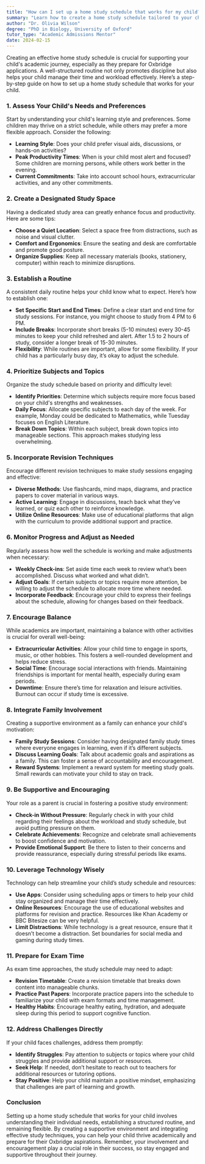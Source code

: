 ```yaml
---
title: "How can I set up a home study schedule that works for my child?"
summary: "Learn how to create a home study schedule tailored to your child's needs, enhancing their discipline and time management for academic success."
author: "Dr. Olivia Wilson"
degree: "PhD in Biology, University of Oxford"
tutor_type: "Academic Admissions Mentor"
date: 2024-02-15
---
```


Creating an effective home study schedule is crucial for supporting your child's academic journey, especially as they prepare for Oxbridge applications. A well-structured routine not only promotes discipline but also helps your child manage their time and workload effectively. Here’s a step-by-step guide on how to set up a home study schedule that works for your child.

### 1. Assess Your Child's Needs and Preferences

Start by understanding your child's learning style and preferences. Some children may thrive on a strict schedule, while others may prefer a more flexible approach. Consider the following:

- **Learning Style**: Does your child prefer visual aids, discussions, or hands-on activities?
- **Peak Productivity Times**: When is your child most alert and focused? Some children are morning persons, while others work better in the evening.
- **Current Commitments**: Take into account school hours, extracurricular activities, and any other commitments.

### 2. Create a Designated Study Space

Having a dedicated study area can greatly enhance focus and productivity. Here are some tips:

- **Choose a Quiet Location**: Select a space free from distractions, such as noise and visual clutter.
- **Comfort and Ergonomics**: Ensure the seating and desk are comfortable and promote good posture.
- **Organize Supplies**: Keep all necessary materials (books, stationery, computer) within reach to minimize disruptions.

### 3. Establish a Routine

A consistent daily routine helps your child know what to expect. Here’s how to establish one:

- **Set Specific Start and End Times**: Define a clear start and end time for study sessions. For instance, you might choose to study from 4 PM to 6 PM.
- **Include Breaks**: Incorporate short breaks (5-10 minutes) every 30-45 minutes to keep your child refreshed and alert. After 1.5 to 2 hours of study, consider a longer break of 15-30 minutes.
- **Flexibility**: While routines are important, allow for some flexibility. If your child has a particularly busy day, it’s okay to adjust the schedule.

### 4. Prioritize Subjects and Topics

Organize the study schedule based on priority and difficulty level:

- **Identify Priorities**: Determine which subjects require more focus based on your child's strengths and weaknesses. 
- **Daily Focus**: Allocate specific subjects to each day of the week. For example, Monday could be dedicated to Mathematics, while Tuesday focuses on English Literature.
- **Break Down Topics**: Within each subject, break down topics into manageable sections. This approach makes studying less overwhelming.

### 5. Incorporate Revision Techniques

Encourage different revision techniques to make study sessions engaging and effective:

- **Diverse Methods**: Use flashcards, mind maps, diagrams, and practice papers to cover material in various ways.
- **Active Learning**: Engage in discussions, teach back what they’ve learned, or quiz each other to reinforce knowledge.
- **Utilize Online Resources**: Make use of educational platforms that align with the curriculum to provide additional support and practice.

### 6. Monitor Progress and Adjust as Needed

Regularly assess how well the schedule is working and make adjustments when necessary:

- **Weekly Check-ins**: Set aside time each week to review what’s been accomplished. Discuss what worked and what didn’t.
- **Adjust Goals**: If certain subjects or topics require more attention, be willing to adjust the schedule to allocate more time where needed.
- **Incorporate Feedback**: Encourage your child to express their feelings about the schedule, allowing for changes based on their feedback.

### 7. Encourage Balance

While academics are important, maintaining a balance with other activities is crucial for overall well-being:

- **Extracurricular Activities**: Allow your child time to engage in sports, music, or other hobbies. This fosters a well-rounded development and helps reduce stress.
- **Social Time**: Encourage social interactions with friends. Maintaining friendships is important for mental health, especially during exam periods.
- **Downtime**: Ensure there’s time for relaxation and leisure activities. Burnout can occur if study time is excessive.

### 8. Integrate Family Involvement

Creating a supportive environment as a family can enhance your child's motivation:

- **Family Study Sessions**: Consider having designated family study times where everyone engages in learning, even if it’s different subjects.
- **Discuss Learning Goals**: Talk about academic goals and aspirations as a family. This can foster a sense of accountability and encouragement.
- **Reward Systems**: Implement a reward system for meeting study goals. Small rewards can motivate your child to stay on track.

### 9. Be Supportive and Encouraging

Your role as a parent is crucial in fostering a positive study environment:

- **Check-in Without Pressure**: Regularly check in with your child regarding their feelings about the workload and study schedule, but avoid putting pressure on them.
- **Celebrate Achievements**: Recognize and celebrate small achievements to boost confidence and motivation.
- **Provide Emotional Support**: Be there to listen to their concerns and provide reassurance, especially during stressful periods like exams.

### 10. Leverage Technology Wisely

Technology can help streamline your child’s study schedule and resources:

- **Use Apps**: Consider using scheduling apps or timers to help your child stay organized and manage their time effectively.
- **Online Resources**: Encourage the use of educational websites and platforms for revision and practice. Resources like Khan Academy or BBC Bitesize can be very helpful.
- **Limit Distractions**: While technology is a great resource, ensure that it doesn’t become a distraction. Set boundaries for social media and gaming during study times.

### 11. Prepare for Exam Time

As exam time approaches, the study schedule may need to adapt:

- **Revision Timetable**: Create a revision timetable that breaks down content into manageable chunks.
- **Practice Past Papers**: Incorporate practice papers into the schedule to familiarize your child with exam formats and time management.
- **Healthy Habits**: Encourage healthy eating, hydration, and adequate sleep during this period to support cognitive function.

### 12. Address Challenges Directly

If your child faces challenges, address them promptly:

- **Identify Struggles**: Pay attention to subjects or topics where your child struggles and provide additional support or resources.
- **Seek Help**: If needed, don’t hesitate to reach out to teachers for additional resources or tutoring options.
- **Stay Positive**: Help your child maintain a positive mindset, emphasizing that challenges are part of learning and growth.

### Conclusion

Setting up a home study schedule that works for your child involves understanding their individual needs, establishing a structured routine, and remaining flexible. By creating a supportive environment and integrating effective study techniques, you can help your child thrive academically and prepare for their Oxbridge aspirations. Remember, your involvement and encouragement play a crucial role in their success, so stay engaged and supportive throughout their journey.
    